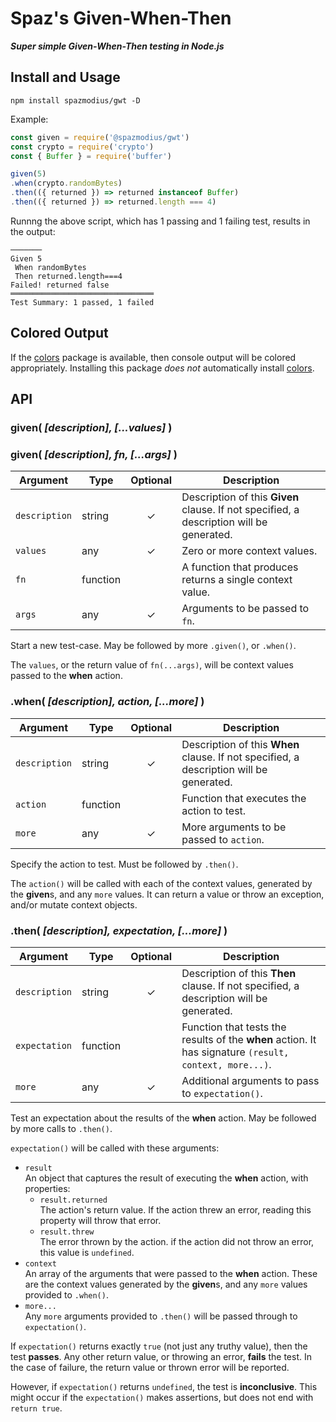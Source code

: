 # Spaz's Given-When-Then

***Super simple Given-When-Then testing in Node.js***

## Install and Usage

`npm install spazmodius/gwt -D`

Example:
```js
const given = require('@spazmodius/gwt')
const crypto = require('crypto')
const { Buffer } = require('buffer')

given(5)
.when(crypto.randomBytes)
.then(({ returned }) => returned instanceof Buffer)
.then(({ returned }) => returned.length === 4)
```

Runnng the above script, which has 1 passing and 1 failing test, results in the output:
```
───────
Given 5
 When randomBytes
 Then returned.length===4
Failed! returned false
════════════════════════════════
Test Summary: 1 passed, 1 failed
```

## Colored Output

If the [colors](https://www.npmjs.com/package/colors) package is available,
then console output will be colored appropriately.
Installing this package _does not_ automatically install [colors](https://www.npmjs.com/package/colors).

## API

### given( _[description], [...values]_ )
### given( _[description], fn, [...args]_ )

| Argument | Type | Optional | Description
|---|---|:---:|---
`description` | string | &check; | Description of this **Given** clause. If not specified, a description will be generated.
`values` | any | &check; | Zero or more context values.
`fn` | function | | A function that produces returns a single context value.
`args` | any | &check; | Arguments to be passed to `fn`.

Start a new test-case.
May be followed by more `.given()`, or `.when()`.

The `values`, or the return value of `fn(...args)`, will be context values passed to the **when** action.

### .when( _[description], action, [...more]_ )

| Argument | Type | Optional | Description
|---|---|:---:|---
`description` | string | &check; | Description of this **When** clause. If not specified, a description will be generated.
`action` | function | | Function that executes the action to test.
`more` | any | &check; | More arguments to be passed to `action`.

Specify the action to test.
Must be followed by `.then()`.

The `action()` will be called with each of the context values,
generated by the **given**s,
and any `more` values.
It can return a value or throw an exception, and/or mutate context objects.

### .then( _[description], expectation, [...more]_ )

| Argument | Type | Optional | Description
|---|---|:---:|---
`description` | string | &check; | Description of this **Then** clause. If not specified, a description will be generated.
`expectation` | function | | Function that tests the results of the **when** action. It has signature `(result, context, more...)`.
`more` | any | &check; | Additional arguments to pass to `expectation()`.

Test an expectation about the results of the **when** action.
May be followed by more calls to `.then()`.

`expectation()` will be called with these arguments:
- `result` \
An object that captures the result of executing the **when** action,
with properties:
    * `result.returned` \
	The action's return value. If the action threw an error, reading this property will throw that error.
    * `result.threw` \
	The error thrown by the action. if the action did not throw an error, this value is `undefined`.
- `context` \
An array of the arguments that were passed to the **when** action.
These are the context values generated by the **given**s,
and any `more` values provided to `.when()`.
- `more...` \
Any `more` arguments provided to `.then()` will be passed through to `expectation()`.

If `expectation()` returns exactly `true` (not just any truthy value), then the test **passes**.
Any other return value, or throwing an error, **fails** the test.
In the case of failure, the return value or thrown error will be reported.

However, if `expectation()` returns `undefined`, the test is **inconclusive**.
This might occur if the `expectation()` makes assertions, but does not end with `return true`.
